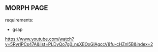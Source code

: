 ## MORPH PAGE


requirements:

* gsap


https://www.youtube.com/watch?v=5RyrIPCs47A&list=PLDyQo7g0_nsXEOxGlAgccV8fu-cHZnI5B&index=2


